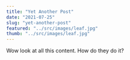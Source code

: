 ```yaml
---
title: "Yet Another Post"
date: "2021-07-25"
slug: "yet-another-post"
featured: "../src/images/leaf.jpg"
thumb: "../src/images/leaf.jpg"
---
```


Wow look at all this content. How do they do it?
